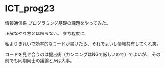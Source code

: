 # ICT_prog23

情報通信系
プログラミング基礎の課題をやってみた。

正解なやり方とは限らない。
参考程度に。

私よりきれいで効率的なコードが書けたら、それでよいし情報共有してくれ笑。

コードを見せ合うのは提出後（カンニングはNGで厳しいので）でよいが、
その前でも同期同士の議論とかは大事。


